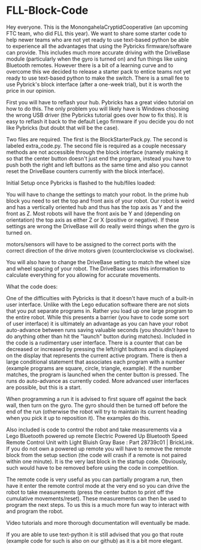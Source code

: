 # FLL-Block-Code

Hey everyone. This is the MonongahelaCryptidCooperative (an upcoming FTC team, who did FLL this year). We want to share some starter code to help newer teams who are not yet ready to use text-based python be able to experience all the advantages that using the Pybricks firmware/software can provide. This includes much more accurate driving with the DriveBase module (particularly when the gyro is turned on) and fun things like using Bluetooth remotes. However there is a bit of a learning curve and to overcome this we decided to release a starter pack to entice teams not yet ready to use text-based python to make the switch. There is a small fee to use Pybrick's block interface (after a one-week trial), but it is worth the price in our opinion.

First you will have to reflash your hub. Pybricks has a great video tutorial on how to do this. The only problem you will likely have is Windows choosing the wrong USB driver (the Pybricks tutorial goes over how to fix this). It is easy to reflash it back to the default Lego firmware if you decide you do not like Pybricks (but doubt that will be the case).



Two files are required. The first is the BlockStarterPack.py. The second is labeled extra_code.py. The second file is required as a couple necessary methods are not accessible through the block interface (namely making it so that the center button doesn't just end the program, instead you have to push both the right and left buttons as the same time and also you cannot reset the DriveBase counters currently with the block interface).

Initial Setup once Pybricks is flashed to the hub/files loaded:

You will have to change the settings to match your robot. In the prime hub block you need to set the top and front axis of your robot. Our robot is weird and has a vertically oriented hub and thus has the top axis as Y and the front as Z. Most robots will have the front axis be Y and (depending on orientation) the top axis as either Z or X (positive or negative). If these settings are wrong the DriveBase will do really weird things when the gyro is turned on.

motors/sensors will have to be assigned to the correct ports with the correct direction of the drive motors given (counterclockwise vs clockwise).

You will also have to change the DriveBase setting to match the wheel size and wheel spacing of your robot. The DriveBase uses this information to calculate everything for you allowing for accurate movements.

What the code does:

One of the difficulties with Pybricks is that it doesn't have much of a built-in user interface. Unlike with the Lego education software there are not slots that you put separate programs in. Rather you load up one large program to the entire robot. While this presents a barrier (you have to code some sort of user interface) it is ultimately an advantage as you can have your robot auto-advance between runs saving valuable seconds (you shouldn't have to do anything other than hit the "launch" button during matches). Included in the code is a rudimentary user interface. There is a counter that can be decreased or increased by pressing the left/right buttons and is displayed on the display that represents the current active program. There is then a large conditional statement that associates each program with a number (example programs are square, circle, triangle, example). If the number matches, the program is launched when the center button is pressed. The runs do auto-advance as currently coded. More advanced user interfaces are possible, but this is a start.

When programming a run it is advised to first square off against the back wall, then turn on the gyro. The gyro should then be turned off before the end of the run (otherwise the robot will try to maintain its current heading when you pick it up to reposition it). The examples do this.

Also included is code to control the robot and take measurements via a Lego Bluetooth powered up remote Electric Powered Up Bluetooth Speed Remote Control Unit with Light Bluish Gray Base : Part 28739c01 | BrickLink. If you do not own a powered up remote you will have to remove the remote block from the setup section (the code will crash if a remote is not paired within one minute). It is the very last block in the startup code. Obviously, such would have to be removed before using the code in competition.

The remote code is very useful as you can partially program a run, then have it enter the remote control mode at the very end so you can drive the robot to take measurements (press the center button to print off the cumulative movements/reset). These measurements can then be used to program the next steps. To us this is a much more fun way to interact with and program the robot.

Video tutorials and more thorough documentation will eventually be made.

If you are able to use text-python it is still advised that you go that route (example code for such is also on our github) as it is a bit more elegant.
